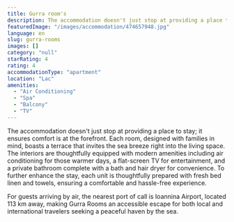 ```yaml
---
title: Gurra room's
description: The accommodation doesn't just stop at providing a place to stay; it ensures comfort is at the forefront. Each room, designed with families in mind, boasts a te
featuredImage: "/images/accommodation/474657948.jpg"
language: en
slug: gurra-rooms
images: []
category: "null"
starRating: 4
rating: 4
accommodationType: "apartment"
location: "Lac"
amenities:
  - "Air Conditioning"
  - "Spa"
  - "Balcony"
  - "TV"
---
```


The accommodation doesn't just stop at providing a place to stay; it ensures comfort is at the forefront. Each room, designed with families in mind, boasts a terrace that invites the sea breeze right into the living space. The interiors are thoughtfully equipped with modern amenities including air conditioning for those warmer days, a flat-screen TV for entertainment, and a private bathroom complete with a bath and hair dryer for convenience. To further enhance the stay, each unit is thoughtfully prepared with fresh bed linen and towels, ensuring a comfortable and hassle-free experience.

For guests arriving by air, the nearest port of call is Ioannina Airport, located 113 km away, making Gurra Rooms an accessible escape for both local and international travelers seeking a peaceful haven by the sea.

